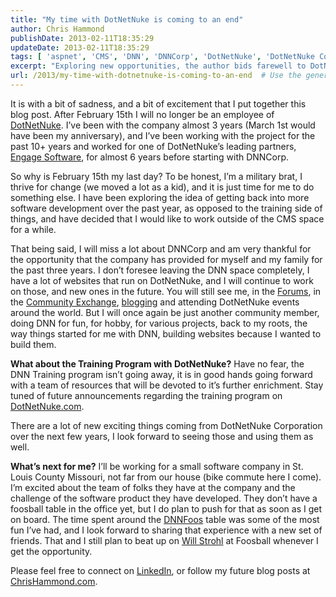 ```yaml
---
title: "My time with DotNetNuke is coming to an end"
author: Chris Hammond
publishDate: 2013-02-11T18:35:29
updateDate: 2013-02-11T18:35:29
tags: [ 'aspnet', 'CMS', 'DNN', 'DNNCorp', 'DotNetNuke', 'DotNetNuke Corporation' ]
excerpt: "Exploring new opportunities, the author bids farewell to DotNetNuke after almost 3 years, setting sights on software development outside of the CMS space."
url: /2013/my-time-with-dotnetnuke-is-coming-to-an-end  # Use the generated URL with year
---
```

<p>It is with a bit of sadness, and a bit of excitement that I put together this blog post. After February 15th I will no longer be an employee of <a href="https://www.dotnetnuke.com" target="_blank">DotNetNuke</a>. I’ve been with the company almost 3 years (March 1st would have been my anniversary), and I’ve been working with the project for the past 10+ years and worked for one of DotNetNuke’s leading partners, <a href="https://www.engagesoftware.com">Engage Software</a>, for almost 6 years before starting with DNNCorp.</p>  <p>So why is February 15th my last day? To be honest, I’m a military brat, I thrive for change (we moved a lot as a kid), and it is just time for me to do something else. I have been exploring the idea of getting back into more software development over the past year, as opposed to the training side of things, and have decided that I would like to work outside of the CMS space for a while.</p>  <p>That being said, I will miss a lot about DNNCorp and am very thankful for the opportunity that the company has provided for myself and my family for the past three years. I don’t foresee leaving the DNN space completely, I have a lot of websites that run on DotNetNuke, and I will continue to work on those, and new ones in the future. You will still see me, in the <a href="https://www.dotnetnuke.com/Resources/Forums.aspx">Forums</a>, in the <a href="https://www.dotnetnuke.com/Community/Community-Exchange.aspx">Community Exchange</a>, <a href="https://www.chrishammond.com/">blogging</a> and attending DotNetNuke events around the world. But I will once again be just another community member, doing DNN for fun, for hobby, for various projects, back to my roots, the way things started for me with DNN, building websites because I wanted to build them.</p>  <p><strong>What about the Training Program with DotNetNuke?</strong> Have no fear, the DNN Training program isn’t going away, it is in good hands going forward with a team of resources that will be devoted to it’s further enrichment. Stay tuned of future announcements regarding the training program on <a href="https://www.dotnetnuke.com">DotNetNuke.com</a>.</p>  <p>There are a lot of new exciting things coming from DotNetNuke Corporation over the next few years, I look forward to seeing those and using them as well.</p>  <p><strong>What’s next for me?</strong> I’ll be working for a small software company in St. Louis County Missouri, not far from our house (bike commute here I come). I’m excited about the team of folks they have at the company and the challenge of the software product they have developed. They don’t have a foosball table in the office yet, but I do plan to push for that as soon as I get on board. The time spent around the <a href="https://www.dnnfoos.com">DNNFoos</a> table was some of the most fun I’ve had, and I look forward to sharing that experience with a new set of friends. That and I still plan to beat up on <a href="https://www.willstrohl.com">Will Strohl</a> at Foosball whenever I get the opportunity.</p>  <p>Please feel free to connect on <a href="https://lnkd.in/HMj8HH">LinkedIn</a>, or follow my future blog posts at <a href="https://www.chrishammond.com/">ChrisHammond.com</a>.</p>

